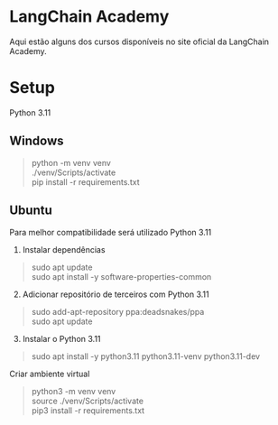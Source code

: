 # LangChain Academy

Aqui estão alguns dos cursos disponíveis no site oficial da LangChain Academy.

# Setup

Python 3.11

## Windows

> python -m venv venv  
> ./venv/Scripts/activate  
> pip install -r requirements.txt  

## Ubuntu

Para melhor compatibilidade será utilizado Python 3.11  

1. Instalar dependências  
> sudo apt update  
> sudo apt install -y software-properties-common  
2. Adicionar repositório de terceiros com Python 3.11  
> sudo add-apt-repository ppa:deadsnakes/ppa  
> sudo apt update  
3. Instalar o Python 3.11  
> sudo apt install -y python3.11 python3.11-venv python3.11-dev  

Criar ambiente virtual

> python3 -m venv venv  
> source ./venv/Scripts/activate  
> pip3 install -r requirements.txt  

